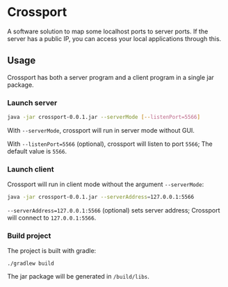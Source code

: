# Crossport

A software solution to map some localhost ports to server ports. If the server has a public IP, you can access your local applications through this.

## Usage
Crossport has both a server program and a client program in a single jar package.

### Launch server

```sh
java -jar crossport-0.0.1.jar --serverMode [--listenPort=5566]
```

With `--serverMode`, crossport will run in server mode without GUI.

With `--listenPort=5566` (optional), crossport will listen to port `5566`; The default value is `5566`.

### Launch client

Crossport will run in client mode without the argument `--serverMode`:
```sh
java -jar crossport-0.0.1.jar --serverAddress=127.0.0.1:5566
```

`--serverAddress=127.0.0.1:5566` (optional) sets server address; Crossport will connect to `127.0.0.1:5566`.

### Build project

The project is built with gradle:
```
./gradlew build
```
The jar package will be generated in `/build/libs`.
